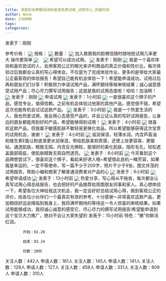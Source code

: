 ```yaml
---
title: 深蓝彩妆黑魅润泽粉底液免费试用_试用中心_凤凰时尚
author: None
date: 238RMB
tags: 
categories: 
---
```

发表于：刚刚
<!-- more -->
参考价格：
<img align="center" border="0" src="http://p0.ifengimg.com/a/2017/0921/8be83906a5a6c6fsize65_w750_h90.jpg" />
规格：
<img align="center" border="0" src="http://cosmeticsfile.ifeng.com/datas/uploadimage/try/201902/thumb_mid_20190215000100865.jpg" />
数量：
<img align="center" border="0" src="http://cosmeticsfile.ifeng.com/static/try/images/img013.jpg" />
加入救救我的脸微信随时随地抢试用几率更大 操作更简单
<img align="center" border="0" src="http://cosmeticsfile.ifeng.com/datas/uploadimage/2019-02/15/images/2019_02_15_15501601751377.jpg" />
  
<img align="center" border="0" src="http://sapp.d.ifeng.com/info/userimg?id=69991452" />
希望可以成功试用。
<img align="center" border="0" src="http://sapp.d.ifeng.com/info/userimg?id=87140356" />
发表于：刚刚
<img align="center" border="0" src="http://sapp.d.ifeng.com/info/userimg?id=14177155" />
我是一个喜欢体验和喜欢尝试的人，会用客观公正的眼光来评判商品的真正价值和性价比，每次体验过后我都会认真的写心得体会，不仅是为了完成体验作业，更多的是带给大家最公正最客观的体验报告！希望自己能有机会体验一下！希望能申请成功，试用过后再和朋友们们分享！积极努力申请试用产品，满怀期待等候审核结果；诚心诚意感受试用产品；尽心尽力撰写试用报告；这就是我的试用态度啦！哈哈！加油啊！
<img align="center" border="0" src="http://sapp.d.ifeng.com/info/userimg?id=41348803" />
发表于：刚刚
<img align="center" border="0" src="http://sapp.d.ifeng.com/info/userimg?id=92320362" />
申请试用
<img align="center" border="0" src="http://sapp.d.ifeng.com/info/userimg?id=19189911" />
发表于：1小时前
<img align="center" border="0" src="http://sapp.d.ifeng.com/info/userimg?id=14687798" />
一直很喜欢这个牌子的产品，感觉专业，值得信赖。之前有机会体验过他家的其他产品，感觉很不错，希望这次也能有机会试试这款产品。
<img align="center" border="0" src="http://sapp.d.ifeng.com/info/userimg?id=93018215" />
发表于：3小时前
<img align="center" border="0" src="http://sapp.d.ifeng.com/info/userimg?id=71416734" />
我是一个热爱生活的人，我也热爱试用，我会用心去感受产品的，并且公证认真的写好试用报告，让身边的朋友都能用到好的产品，希望能够得到试用！
<img align="center" border="0" src="http://sapp.d.ifeng.com/info/userimg?id=20458524" />
发表于：4小时前
<img align="center" border="0" src="http://cosmeticsfile.ifeng.com/datas/uploadimage/block/201902/20190225093227423.jpg" />
很喜欢这款产品，但我属于敏感肌肤不敢轻易更换化妆品，所以希望能够获得这次宝贵的试用机会，谢谢！
<img align="center" border="0" src="http://cosmeticsfile.ifeng.com/static/try/images/img000.gif" />
发表于：4小时前
<img align="center" border="0" src="http://cosmeticsfile.ifeng.com/static/try/images/img000.gif" />
滋润保湿，轻薄水润。内含芦荟油和维生素E能让粉底液更水润保湿，带给肌肤柔软质感，还使上妆更容易、更服帖。通透肌肤，精致无瑕。内含反光微粒，能很好的美化肌肤。隐形毛孔，轻松遮盖面部瑕疵，使肌肤精致无瑕自然透亮。
<img align="center" border="0" src="http://cosmeticsfile.ifeng.com/datas/uploadimage/try/201901/thumb_min_20190103212045549.jpg" />
发表于：6小时前
<img align="center" border="0" src="http://cosmeticsfile.ifeng.com/datas/uploadimage/try/201902/thumb_min_20190222091058401.jpg" />
今天看到这个品牌想尝试下，很喜欢这个牌子，看起来好诱人哦~希望借此良机一睹芳容，如果我是幸运的，一定不辱使命，写一篇不少于200字，照片不少于9张，图文并茂的试用报告，帮助小编和商家了解普通消费者对产品的心
<img align="center" border="0" src="http://cosmeticsfile.ifeng.com/datas/uploadimage/try/201902/thumb_min_20190222221058879.jpg" />
发表于：6小时前
<img align="center" border="0" src="http://cosmeticsfile.ifeng.com/datas/uploadimage/try/201902/thumb_min_20190214233511341.jpg" />
希望申请成功
<img align="center" border="0" src="http://cosmeticsfile.ifeng.com/datas/uploadimage/try/201902/thumb_min_20190215000100865.jpg" />
发表于：13小时前
<img align="center" border="0" src="http://cosmeticsfile.ifeng.com/static/try/images/img013.jpg" />
热爱分享，写心得从不拖沓，每次都会认真写试用心得总结报告，也会把好的产品推荐给周围朋友同事和家人。真心想体验一下，希望各位大神给我这次机会，我一定会好好总结试用心得，做到客观公正的评价，给各位小伙伴们一个最真实有效的参考，十分感谢～非常喜欢这款产品，更加相信好运会降临到我身上，我将满怀期待的等待这一令人惊喜的审核结果。如果试用能够成功，我将诚心诚意的感受它，尽心尽力的撰写试用报告!希望能申请到这个宝贝大力推广，绝对不会让大家失望的
发表于：15小时前
特色：“猪”你鲜活红润。
            开始：02.28
            结束：03.24
            份数：20份            
关注人数：442人
申请人数：161人
关注人数：145人
申请人数：141人
关注人数：129人
申请人数：127人
关注人数：459人
申请人数：331人
关注人数：809人
申请人数：310人
